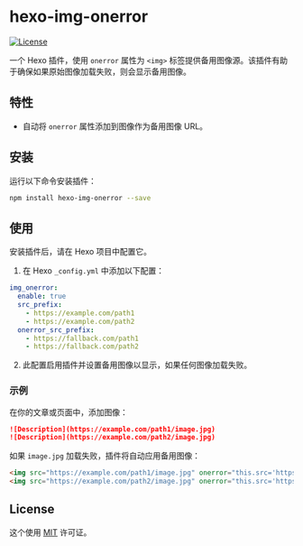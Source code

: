
# hexo-img-onerror

[![License](https://img.shields.io/github/license/WANG-Guangxin/hexo-img-onerror)](LICENSE)

一个 Hexo 插件，使用 `onerror` 属性为 `<img>` 标签提供备用图像源。该插件有助于确保如果原始图像加载失败，则会显示备用图像。

## 特性

- 自动将 `onerror` 属性添加到图像作为备用图像 URL。

## 安装

运行以下命令安装插件：

```bash
npm install hexo-img-onerror --save
```

## 使用

安装插件后，请在 Hexo 项目中配置它。

1. 在 Hexo `_config.yml` 中添加以下配置：

```yaml
img_onerror:
  enable: true
  src_prefix:
    - https://example.com/path1
    - https://example.com/path2
  onerror_src_prefix:
    - https://fallback.com/path1
    - https://fallback.com/path2
```

2. 此配置启用插件并设置备用图像以显示，如果任何图像加载失败。

### 示例

在你的文章或页面中，添加图像：

```markdown
![Description](https://example.com/path1/image.jpg)
![Description](https://example.com/path2/image.jpg)
```

如果 `image.jpg` 加载失败，插件将自动应用备用图像：

```html
<img src="https://example.com/path1/image.jpg" onerror="this.src='https://fallback.com/path1/image.jpg';">
<img src="https://example.com/path2/image.jpg" onerror="this.src='https://fallback.com/path2/image.jpg';">
```

## License

这个使用 [MIT](LICENSE) 许可证。
